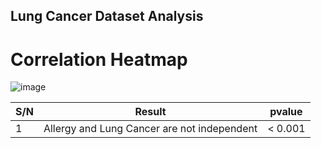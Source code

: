 ## Lung Cancer Dataset Analysis

# Correlation Heatmap
![image](https://github.com/adelvictor/Lung-Cancer/assets/90832476/714a0dca-0801-4b78-abf0-ceb670adede4)

S/N  | Result                                        | pvalue
-----| ----------------------------------------------|-------
1    | Allergy and Lung Cancer are not independent   | < 0.001
